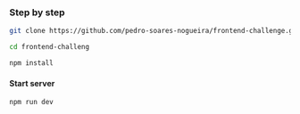 ### Step by step

```sh
git clone https://github.com/pedro-soares-nogueira/frontend-challenge.git
```

```sh
cd frontend-challeng
```

```sh
npm install
```
#### Start server

```sh
npm run dev
```
